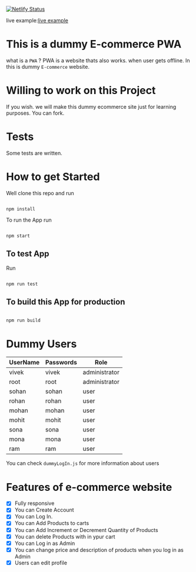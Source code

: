 [![Netlify Status](https://api.netlify.com/api/v1/badges/f8a59118-6db8-43fe-bf29-a5d530006ecd/deploy-status)](https://app.netlify.com/vishavkarma-foods-ecommarce.netlify.app )

live example:[live example](https://vishavkarma-foods-ecommarce.netlify.app "example app")

# This is a dummy E-commerce PWA

what is a `PWA` ? PWA is a website
thats also works. when user gets offline. In this is dummy `E-commerce` website.

# Willing to work on this Project

If you wish. we will make this dummy ecommerce site just for learning purposes. You can fork.

# Tests

Some tests are written.

# How to get Started

Well clone this repo and run

```npm

npm install

```

To run the App run

```npm

npm start

```

## To test App

Run

```npm

npm run test

```

## To build this App for production

```npm

npm run build

```

# Dummy Users

| UserName | Passwords | Role          |
| -------- | --------- | ------------- |
| vivek    | vivek     | administrator |
| root     | root      | administrator |
| sohan    | sohan     | user          |
| rohan    | rohan     | user          |
| mohan    | mohan     | user          |
| mohit    | mohit     | user          |
| sona     | sona      | user          |
| mona     | mona      | user          |
| ram      | ram       | user          |

You can check `dummyLogIn.js` for more information about users

# Features of e-commerce website

- [x] Fully responsive
- [x] You can Create Account
- [x] You can Log In.
- [x] You can Add Products to carts
- [x] You can Add Increment or Decrement Quantity of Products
- [x] You can delete Products with in ypur cart
- [x] You can Log in as Admin
- [x] You can change price and description of products when you log in as Admin
- [x] Users can edit profile
